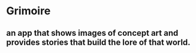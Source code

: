 # Grimoire

## an app that shows images of concept art and provides stories that build the lore of that world.
